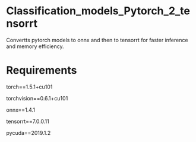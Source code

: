 # Classification_models_Pytorch_2_tensorrt
Convertts pytorch models to onnx and then to tensorrt for faster inference and memory efficiency.
# Requirements

  torch==1.5.1+cu101

  torchvision==0.6.1+cu101
  
  onnx==1.4.1
  
  tensorrt==7.0.0.11
  
  pycuda==2019.1.2
